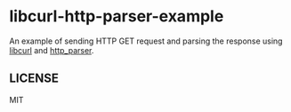 libcurl-http-parser-example
===========================

An example of sending HTTP GET request and parsing the response
using [libcurl](http://curl.haxx.se/libcurl/) and [http_parser](https://github.com/nodejs/http-parser).

## LICENSE

MIT

